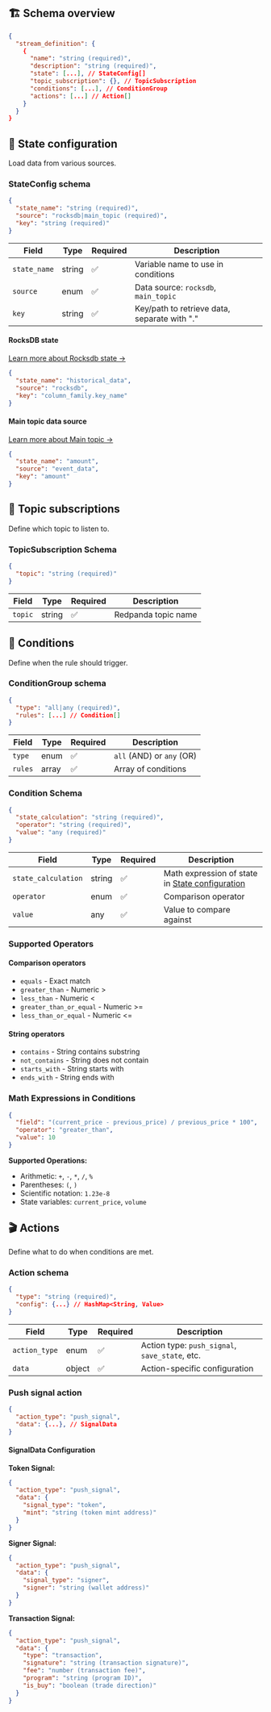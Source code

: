 ## 🏗️ Schema overview

```json
{
  "stream_definition": {
    {
      "name": "string (required)",
      "description": "string (required)",
      "state": [...], // StateConfig[]
      "topic_subscription": {}, // TopicSubscription
      "conditions": [...], // ConditionGroup
      "actions": [...] // Action[]
    }
  }
}
```

## 🔄 State configuration

Load data from various sources.

### **StateConfig schema**

```json
{
  "state_name": "string (required)",
  "source": "rocksdb|main_topic (required)",
  "key": "string (required)"
}
```

| Field        | Type   | Required | Description                                  |
| ------------ | ------ | -------- | -------------------------------------------- |
| `state_name` | string | ✅       | Variable name to use in conditions           |
| `source`     | enum   | ✅       | Data source: `rocksdb`, `main_topic`         |
| `key`        | string | ✅       | Key/path to retrieve data, separate with "." |

#### **RocksDB state**

[Learn more about Rocksdb state →](rocksdb-state.md)

```json
{
  "state_name": "historical_data",
  "source": "rocksdb",
  "key": "column_family.key_name"
}
```

#### **Main topic data source**

[Learn more about Main topic →](main-topics.md)

```json
{
  "state_name": "amount",
  "source": "event_data",
  "key": "amount"
}
```

## 📡 Topic subscriptions

Define which topic to listen to.

### **TopicSubscription Schema**

```json
{
  "topic": "string (required)"
}
```

| Field   | Type   | Required | Description         |
| ------- | ------ | -------- | ------------------- |
| `topic` | string | ✅       | Redpanda topic name |

## 🎯 Conditions

Define when the rule should trigger.

### **ConditionGroup schema**

```json
{
  "type": "all|any (required)",
  "rules": [...] // Condition[]
}
```

| Field   | Type  | Required | Description               |
| ------- | ----- | -------- | ------------------------- |
| `type`  | enum  | ✅       | `all` (AND) or `any` (OR) |
| `rules` | array | ✅       | Array of conditions       |

### **Condition Schema**

```json
{
  "state_calculation": "string (required)",
  "operator": "string (required)",
  "value": "any (required)"
}
```

| Field               | Type   | Required | Description                                                              |
| ------------------- | ------ | -------- | ------------------------------------------------------------------------ |
| `state_calculation` | string | ✅       | Math expression of state in [State configuration](#-state-configuration) |
| `operator`          | enum   | ✅       | Comparison operator                                                      |
| `value`             | any    | ✅       | Value to compare against                                                 |

### **Supported Operators**

#### **Comparison operators**

- `equals` - Exact match
- `greater_than` - Numeric >
- `less_than` - Numeric <
- `greater_than_or_equal` - Numeric >=
- `less_than_or_equal` - Numeric <=

#### **String operators**

- `contains` - String contains substring
- `not_contains` - String does not contain
- `starts_with` - String starts with
- `ends_with` - String ends with

### **Math Expressions in Conditions**

```json
{
  "field": "(current_price - previous_price) / previous_price * 100",
  "operator": "greater_than",
  "value": 10
}
```

**Supported Operations:**

- Arithmetic: `+`, `-`, `*`, `/`, `%`
- Parentheses: `(`, `)`
- Scientific notation: `1.23e-8`
- State variables: `current_price`, `volume`

## 🎬 Actions

Define what to do when conditions are met.

### **Action schema**

```json
{
  "type": "string (required)",
  "config": {...} // HashMap<String, Value>
}
```

| Field         | Type   | Required | Description                                    |
| ------------- | ------ | -------- | ---------------------------------------------- |
| `action_type` | enum   | ✅       | Action type: `push_signal`, `save_state`, etc. |
| `data`        | object | ✅       | Action-specific configuration                  |

### **Push signal action**

```json
{
  "action_type": "push_signal",
  "data": {...}, // SignalData
}
```

#### **SignalData Configuration**

**Token Signal:**

```json
{
  "action_type": "push_signal",
  "data": {
    "signal_type": "token",
    "mint": "string (token mint address)"
  }
}
```

**Signer Signal:**

```json
{
  "action_type": "push_signal",
  "data": {
    "signal_type": "signer",
    "signer": "string (wallet address)"
  }
}
```

**Transaction Signal:**

```json
{
  "action_type": "push_signal",
  "data": {
    "type": "transaction",
    "signature": "string (transaction signature)",
    "fee": "number (transaction fee)",
    "program": "string (program ID)",
    "is_buy": "boolean (trade direction)"
  }
}
```
